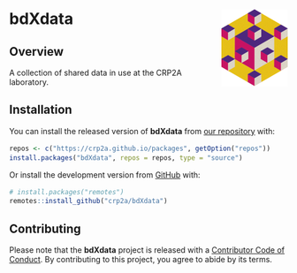 
<!-- README.md is generated from README.Rmd. Please edit that file -->

# bdXdata <img width=120px src="man/figures/logo.png" align="right" />

<!-- badges: start -->
<!-- badges: end -->

## Overview

A collection of shared data in use at the CRP2A laboratory.

## Installation

You can install the released version of **bdXdata** from [our
repository](https://github.com/crp2a/packages) with:

``` r
repos <- c("https://crp2a.github.io/packages", getOption("repos"))
install.packages("bdXdata", repos = repos, type = "source")
```

Or install the development version from [GitHub](https://github.com/)
with:

``` r
# install.packages("remotes")
remotes::install_github("crp2a/bdXdata")
```

## Contributing

Please note that the **bdXdata** project is released with a [Contributor
Code of
Conduct](https://github.com/crp2a/bdXdata/blob/master/.github/CODE_OF_CONDUCT.md).
By contributing to this project, you agree to abide by its terms.
